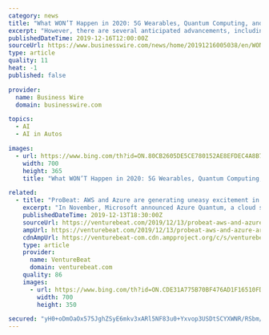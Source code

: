 ```yaml
---
category: news
title: "What WON’T Happen in 2020: 5G Wearables, Quantum Computing, and Self-Driving Trucks to Name a Few"
excerpt: "However, there are several anticipated advancements, including 5G wearables, quantum computing, and self-driving trucks, that will NOT happen in the first year of the new decade, states global tech market advisory firm, ABI Research. In its new whitepaper, 54 Technology Trends to Watch in 2020, ABI Research’s analysts have identified 35 ..."
publishedDateTime: 2019-12-16T12:00:00Z
sourceUrl: https://www.businesswire.com/news/home/20191216005038/en/WON’T-Happen-2020-5G-Wearables-Quantum-Computing
type: article
quality: 11
heat: -1
published: false

provider:
  name: Business Wire
  domain: businesswire.com

topics:
  - AI
  - AI in Autos

images:
  - url: https://www.bing.com/th?id=ON.80CB2605DE5CE780152AE8EFDEC4A8B7
    width: 700
    height: 365
    title: "What WON’T Happen in 2020: 5G Wearables, Quantum Computing, and Self-Driving Trucks to Name a Few"

related:
  - title: "ProBeat: AWS and Azure are generating uneasy excitement in quantum computing"
    excerpt: "In November, Microsoft announced Azure Quantum, a cloud service that lets you tap into quantum hardware ... Potential applications are so vast and wide (from basic optimization problems to machine learning to all sorts of modeling) that interested industries span finance, chemistry, aerospace, cryptography, and so on. But it’s still so ..."
    publishedDateTime: 2019-12-13T18:30:00Z
    sourceUrl: https://venturebeat.com/2019/12/13/probeat-aws-and-azure-are-generating-uneasy-excitement-in-quantum-computing/
    ampUrl: https://venturebeat.com/2019/12/13/probeat-aws-and-azure-are-generating-uneasy-excitement-in-quantum-computing/amp/
    cdnAmpUrl: https://venturebeat-com.cdn.ampproject.org/c/s/venturebeat.com/2019/12/13/probeat-aws-and-azure-are-generating-uneasy-excitement-in-quantum-computing/amp/
    type: article
    provider:
      name: VentureBeat
      domain: venturebeat.com
    quality: 86
    images:
      - url: https://www.bing.com/th?id=ON.CDE31A775B70BF476AD1F16510FDF3A0
        width: 700
        height: 350

secured: "yH0+oDmOaOx575JghZSyE6mkv3xARl5NF83u0+Yxvop3USDtSCYXWNR/RSbm/cJzZT36QMZ/I5bxcjPCZ/5BcVppcLtOhIypgBGGG8AtHuV2H3WakVUk3VX/roiYHlLWFs41ELeDMre1Vq8wV3FdLcLHbnl7TBbAckSXhNjq2pGCKl2gF2VHsHEkW/nz+359HBoSfScDn40ekHMmo0v2ktXSe93z0ASDkP2TMmgNbGeMyutdi2nBEFYywr8ei1WZYwaF1zJCrRKVD21vIRblMw==;xgqvksMjWmtECEX9qmMulQ=="
---
```


